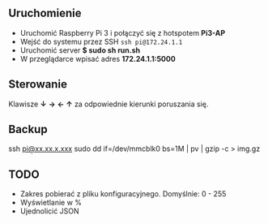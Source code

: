 Uruchomienie
---
* Uruchomić Raspberry Pi 3 i połączyć się z hotspotem **Pi3-AP**
* Wejść do systemu przez SSH	`ssh pi@172.24.1.1`
* Uruchomić server **$ sudo sh run.sh**
* W przeglądarce wpisać adres **172.24.1.1:5000**

Sterowanie
---
Klawisze **↓** **→** **←**  **↑** za odpowiednie kierunki poruszania się.

Backup
---
ssh pi@xx.xx.x.xxx sudo dd if=/dev/mmcblk0 bs=1M | pv | gzip -c > img.gz

TODO
---

* Zakres pobierać z pliku konfiguracyjnego. Domyślnie: 0 - 255
* Wyświetlanie w %
* Ujednolicić JSON
